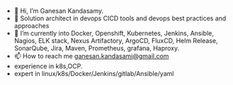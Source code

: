 - 👋 Hi, I’m Ganesan Kandasamy.
- 👀 Solution architect in devops CICD tools and devops best practices and approaches
- 🌱 I’m currently into Docker, Openshift, Kubernetes, Jenkins, Ansible, Nagios, ELK stack, Nexus Artifactory, ArgoCD, FluxCD, Helm Release, SonarQube, Jira, Maven, Prometheus, grafana, Haproxy.
- 📫 How to reach me ganesan.kandasami@gmail.com
-  experience in k8s,OCP.
-  expert in linux/k8s/Docker/Jenkins/gitlab/Ansible/yaml

<!---
ganes891/ganes891 is a ✨ special ✨ repository because its `README.md` (this file) appears on your GitHub profile.
You can click the Preview link to take a look at your changes.
--->
